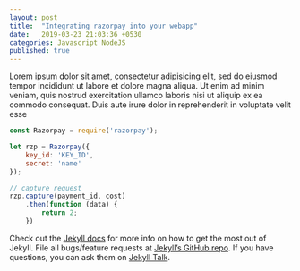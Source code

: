 ```yaml
---
layout: post
title:  "Integrating razorpay into your webapp"
date:   2019-03-23 21:03:36 +0530
categories: Javascript NodeJS
published: true
---
```

Lorem ipsum dolor sit amet, consectetur adipisicing elit, sed do eiusmod tempor incididunt ut labore et dolore magna aliqua. Ut enim ad minim veniam, quis nostrud exercitation ullamco laboris nisi ut aliquip ex ea commodo consequat. Duis aute irure dolor in reprehenderit in voluptate velit esse

```javascript
const Razorpay = require('razorpay');

let rzp = Razorpay({
	key_id: 'KEY_ID',
	secret: 'name'
});

// capture request
rzp.capture(payment_id, cost)
	.then(function (data) {
		return 2;
	})
```

Check out the [Jekyll docs][jekyll-docs] for more info on how to get the most out of Jekyll. File all bugs/feature requests at [Jekyll’s GitHub repo][jekyll-gh]. If you have questions, you can ask them on [Jekyll Talk][jekyll-talk].

[jekyll-docs]: https://jekyllrb.com/docs/home
[jekyll-gh]:   https://github.com/jekyll/jekyll
[jekyll-talk]: https://talk.jekyllrb.com/
